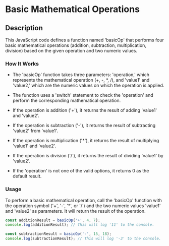 # Basic Mathematical Operations

## Description

This JavaScript code defines a function named 'basicOp' that performs four basic mathematical operations (addition, subtraction, multiplication, division) based on the given operation and two numeric values.

### How It Works

- The 'basicOp' function takes three parameters: 'operation,' which represents the mathematical operation (+, -, *, /), and 'value1' and 'value2,' which are the numeric values on which the operation is applied.

- The function uses a 'switch' statement to check the 'operation' and perform the corresponding mathematical operation.

- If the operation is addition ('+'), it returns the result of adding 'value1' and 'value2'.

- If the operation is subtraction ('-'), it returns the result of subtracting 'value2' from 'value1'.

- If the operation is multiplication ('*'), it returns the result of multiplying 'value1' and 'value2'.

- If the operation is division ('/'), it returns the result of dividing 'value1' by 'value2'.

- If the 'operation' is not one of the valid options, it returns 0 as the default result.

### Usage

To perform a basic mathematical operation, call the 'basicOp' function with the operation symbol ('+', '-', '*', or '/') and the two numeric values 'value1' and 'value2' as parameters. It will return the result of the operation.

```javascript
const additionResult = basicOp('+', 4, 7);
console.log(additionResult); // This will log '11' to the console.

const subtractionResult = basicOp('-', 15, 18);
console.log(subtractionResult); // This will log '-3' to the console.
